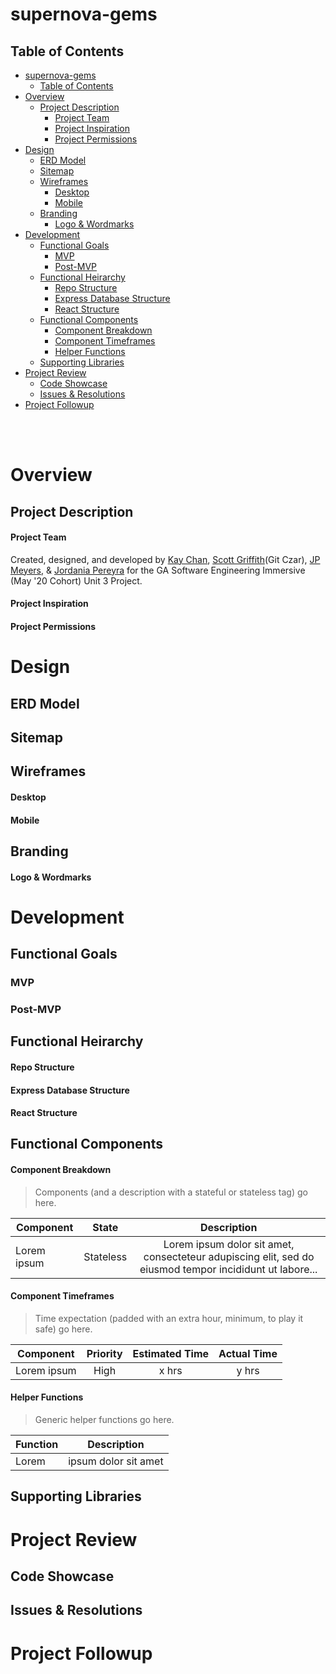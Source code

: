 # supernova-gems

## Table of Contents
- [supernova-gems](#supernova-gems)
  - [Table of Contents](#table-of-contents)
- [Overview](#overview)
  - [Project Description](#project-description)
      - [Project Team](#project-team)
      - [Project Inspiration](#project-inspiration)
      - [Project Permissions](#project-permissions)
- [Design](#design)
  - [ERD Model](#erd-model)
  - [Sitemap](#sitemap)
  - [Wireframes](#wireframes)
      - [Desktop](#desktop)
      - [Mobile](#mobile)
  - [Branding](#branding)
      - [Logo & Wordmarks](#logo--wordmarks)
- [Development](#development)
  - [Functional Goals](#functional-goals)
    - [MVP](#mvp)
    - [Post-MVP](#post-mvp)
  - [Functional Heirarchy](#functional-heirarchy)
      - [Repo Structure](#repo-structure)
      - [Express Database Structure](#express-database-structure)
      - [React Structure](#react-structure)
  - [Functional Components](#functional-components)
      - [Component Breakdown](#component-breakdown)
      - [Component Timeframes](#component-timeframes)
      - [Helper Functions](#helper-functions)
  - [Supporting Libraries](#supporting-libraries)
- [Project Review](#project-review)
  - [Code Showcase](#code-showcase)
  - [Issues & Resolutions](#issues--resolutions)
- [Project Followup](#project-followup)

<br>
<br>

# Overview



## Project Description


#### Project Team

Created, designed, and developed by [Kay Chan](https://github.com/kaych26), [Scott Griffith](https://github.com/Scott-PG)(Git Czar), [JP Meyers](https://github.com/johnpmeyers20), & [Jordania Pereyra](https://github.com/JordisGithub) for the GA Software Engineering Immersive (May '20 Cohort) Unit 3 Project.

#### Project Inspiration



#### Project Permissions


# Design

## ERD Model

## Sitemap

## Wireframes

#### Desktop 

#### Mobile

## Branding

#### Logo & Wordmarks

# Development

## Functional Goals

### MVP

### Post-MVP

## Functional Heirarchy

#### Repo Structure

#### Express Database Structure

#### React Structure

## Functional Components

#### Component Breakdown

> Components (and a description with a stateful or stateless tag) go here.

| Component   |   State   |                                               Description                                               |
| ----------- | :-------: | :-----------------------------------------------------------------------------------------------------: |
| Lorem ipsum | Stateless | Lorem ipsum dolor sit amet, consecteteur adupiscing elit, sed do eiusmod tempor incididunt ut labore... |

#### Component Timeframes

> Time expectation (padded with an extra hour, minimum, to play it safe) go here.

| Component   | Priority | Estimated Time | Actual Time |
| ----------- | :------: | :------------: | :---------: |
| Lorem ipsum |   High   |     x hrs      |    y hrs    |


#### Helper Functions

> Generic helper functions go here.

| Function |     Description      |
| -------- | :------------------: |
| Lorem    | ipsum dolor sit amet |


## Supporting Libraries

# Project Review

## Code Showcase

## Issues & Resolutions

# Project Followup
